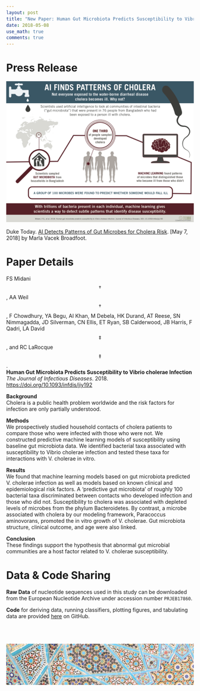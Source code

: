 ```yaml
---
layout: post
title: "New Paper: Human Gut Microbiota Predicts Susceptibility to Vibrio cholerae infection"
date: 2018-05-08
use_math: true
comments: true
---
```


# Press Release

![illustration](/assets/img/midani_2018_cholera_infographic.png)

Duke Today. <a href="https://today.duke.edu/2018/05/ai-detects-patterns-gut-microbes-cholera-risk">AI Detects Patterns of Gut Microbes for Cholera Risk</a>. \[May 7, 2018] by Marla Vacek Broadfoot. 

# Paper Details

FS Midani$$\dagger$$, AA Weil$$\dagger$$, F Chowdhury, YA Begu, AI Khan, M Debela, HK Durand, AT Reese, SN Nimmagadda, JD Silverman, CN Ellis, ET Ryan, SB Calderwood, JB Harris, F Qadri, LA David$$\ddagger$$, and RC LaRocque$$\ddagger$$.<br>
**Human Gut Microbiota Predicts Susceptibility to Vibrio cholerae Infection**<br>
*The Journal of Infectious Diseases*. 2018. <a href="https://doi.org/10.1093/infdis/jiy192">https://doi.org/10.1093/infdis/jiy192</a>

**Background**  <br>
Cholera is a public health problem worldwide and the risk factors for infection are only partially understood.

**Methods**  <br>
We prospectively studied household contacts of cholera patients to compare those who were infected with those who were not. We constructed predictive machine learning models of susceptibility using baseline gut microbiota data. We identified bacterial taxa associated with susceptibility to Vibrio cholerae infection and tested these taxa for interactions with V. cholerae in vitro.

**Results**  <br>
We found that machine learning models based on gut microbiota predicted V. cholerae infection as well as models based on known clinical and epidemiological risk factors. A ‘predictive gut microbiota’ of roughly 100 bacterial taxa discriminated between contacts who developed infection and those who did not. Susceptibility to cholera was associated with depleted levels of microbes from the phylum Bacteroidetes. By contrast, a microbe associated with cholera by our modeling framework, Paracoccus aminovorans, promoted the in vitro growth of V. cholerae. Gut microbiota structure, clinical outcome, and age were also linked. 

**Conclusion**  <br>
These findings support the hypothesis that abnormal gut microbial communities are a host factor related to V. cholerae susceptibility.

# Data & Code Sharing

**Raw Data** of nucleotide sequences used in this study can be downloaded from the European Nucleotide Archive under accession number `PRJEB17860`.

**Code** for deriving data, running classifiers, plotting figures, and tabulating data are provided <a href="https://github.com/LAD-LAB/Midani_Cholera_JID_2018">here</a> on GitHub.

<br><br><br>
![footer_banner](/assets/img/mosaic_footer.png)
